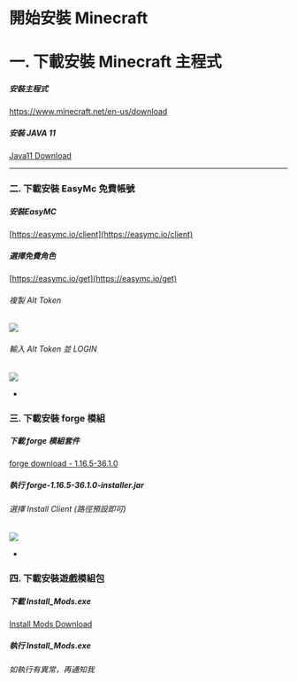 # 開始安裝 Minecraft 

# 一. 下載安裝 Minecraft 主程式
##### 安裝主程式
[https://www.minecraft.net/en-us/download ](https://www.minecraft.net/en-us/download) 
##### 安裝 JAVA 11
[Java11 Download](https://www.oracle.com/tw/java/technologies/javase-jdk11-downloads.html)

---

### 二. 下載安裝 EasyMc 免費帳號
##### 安裝EasyMC
[https://easymc.io/client](https://easymc.io/client)
##### 選擇免費角色
[https://easymc.io/get](https://easymc.io/get)
###### 複製 Alt Token
![](https://i.imgur.com/hophcPC.png)
###### 輸入 Alt Token 並 LOGIN
![](https://i.imgur.com/fvTVJXZ.png)

-

### 三. 下載安裝 forge 模組
##### 下載 forge 模組套件
[forge download - 1.16.5-36.1.0](https://maven.minecraftforge.net/net/minecraftforge/forge/1.16.5-36.1.0/forge-1.16.5-36.1.0-installer.jar)
##### 執行 forge-1.16.5-36.1.0-installer.jar
###### 選擇 Install Client (路徑預設即可)
![](https://i.imgur.com/0lvcXxa.png)

-

### 四. 下載安裝遊戲模組包
##### 下載 Install_Mods.exe
[Install Mods Download](https://github.com/vic0706/Minecraft/raw/main/Install%20MC/Install_Mods.exe)
##### 執行 Install_Mods.exe
###### 如執行有異常，再通知我